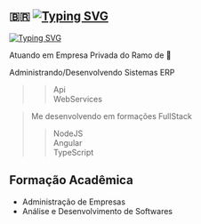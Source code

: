 
🇧🇷 [![Typing SVG](https://readme-typing-svg.herokuapp.com?font=Black+Ops+One&pause=1000&width=435&lines=Vin%C3%ADcius+de+Carvalho;Dev+FullStack;39+anos)](https://git.io/typing-svg)
---

[![Typing SVG](https://readme-typing-svg.herokuapp.com?font=Black+Ops+One&pause=1000&width=435&lines=Job+Desription)](https://git.io/typing-svg)

Atuando em Empresa Privada do Ramo de 🚜 

Administrando/Desenvolvendo Sistemas ERP <br>
 >> Api <br>
 >> WebServices <br>
 
> Me desenvolvendo em formações FullStack 
 >> NodeJS <br>
 >> Angular <br>
 >> TypeScript <br>


 ## Formação Acadêmica
  - Administração de Empresas
  - Análise e Desenvolvimento de Softwares
